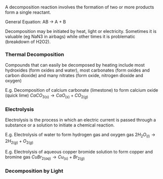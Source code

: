 A decomposition reaction involves the formation of two or more products form a
single reactant.

General Equation: AB → A + B

Decomposition may be initiated by heat, light or electricity. Sometimes it is valuable (eg NaN3 in airbags) while other times it is problematic (breakdown of H2O2).

### Thermal Decomposition
Compounds that can easily be decomposed by heating include most hydroxides (form oxides and water), most carbonates (form oxides and carbon dioxide) and many nitrates (form oxide, nitrogen dioxide and oxygen)

E.g. Decomposition of calcium carbonate (limestone) to form calcium oxide (quick lime)
${CaCO_3}_{(s)} \rightarrow CaO_{(s)} + {CO_2}_{(g)}$

### Electrolysis
Electrolysis is the process in which an electric current is passed through a substance or a solution to initiate a chemical reaction.

E.g. Electrolysis of water to form hydrogen gas and oxygen gas
$2H_2O_{(l)} \rightarrow 2{H_2}_{(g)} + {O_2}_{(g)}$

E.g. Electrolysis of aqueous copper bromide solution to form copper and bromine gas
${CuBr_2}_{(aq)} \rightarrow Cu_{(s)} + {Br_2}_{(g)}$

### Decomposition by Light
